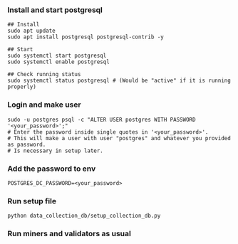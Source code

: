 ### Install and start postgresql

```
## Install
sudo apt update
sudo apt install postgresql postgresql-contrib -y

## Start
sudo systemctl start postgresql
sudo systemctl enable postgresql

## Check running status
sudo systemctl status postgresql # (Would be "active" if it is running properly)
```

### Login and make user

```
sudo -u postgres psql -c "ALTER USER postgres WITH PASSWORD '<your_password>';"
# Enter the password inside single quotes in '<your_password>'.
# This will make a user with user "postgres" and whatever you provided as password. 
# Is necessary in setup later.
```

### Add the password to env
```
POSTGRES_DC_PASSWORD=<your_password>
```

### Run setup file
```
python data_collection_db/setup_collection_db.py
```

### Run miners and validators as usual
